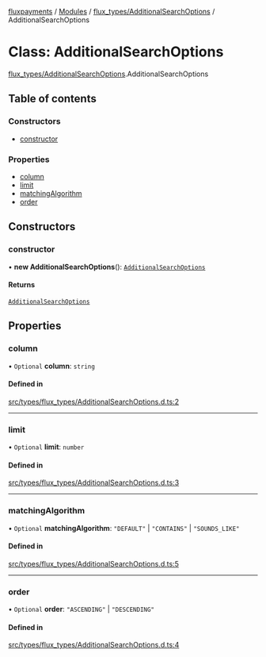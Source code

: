 [fluxpayments](../README.md) / [Modules](../modules.md) / [flux\_types/AdditionalSearchOptions](../modules/flux_types_AdditionalSearchOptions.md) / AdditionalSearchOptions

# Class: AdditionalSearchOptions

[flux\_types/AdditionalSearchOptions](../modules/flux_types_AdditionalSearchOptions.md).AdditionalSearchOptions

## Table of contents

### Constructors

- [constructor](flux_types_AdditionalSearchOptions.AdditionalSearchOptions.md#constructor)

### Properties

- [column](flux_types_AdditionalSearchOptions.AdditionalSearchOptions.md#column)
- [limit](flux_types_AdditionalSearchOptions.AdditionalSearchOptions.md#limit)
- [matchingAlgorithm](flux_types_AdditionalSearchOptions.AdditionalSearchOptions.md#matchingalgorithm)
- [order](flux_types_AdditionalSearchOptions.AdditionalSearchOptions.md#order)

## Constructors

### constructor

• **new AdditionalSearchOptions**(): [`AdditionalSearchOptions`](flux_types_AdditionalSearchOptions.AdditionalSearchOptions.md)

#### Returns

[`AdditionalSearchOptions`](flux_types_AdditionalSearchOptions.AdditionalSearchOptions.md)

## Properties

### column

• `Optional` **column**: `string`

#### Defined in

[src/types/flux_types/AdditionalSearchOptions.d.ts:2](https://github.com/fluxpayments1/fluxpayments_api_ts/blob/04e1ffcb5aff57642b62dd938b8f3f584c8b091f/src/types/flux_types/AdditionalSearchOptions.d.ts#L2)

___

### limit

• `Optional` **limit**: `number`

#### Defined in

[src/types/flux_types/AdditionalSearchOptions.d.ts:3](https://github.com/fluxpayments1/fluxpayments_api_ts/blob/04e1ffcb5aff57642b62dd938b8f3f584c8b091f/src/types/flux_types/AdditionalSearchOptions.d.ts#L3)

___

### matchingAlgorithm

• `Optional` **matchingAlgorithm**: ``"DEFAULT"`` \| ``"CONTAINS"`` \| ``"SOUNDS_LIKE"``

#### Defined in

[src/types/flux_types/AdditionalSearchOptions.d.ts:5](https://github.com/fluxpayments1/fluxpayments_api_ts/blob/04e1ffcb5aff57642b62dd938b8f3f584c8b091f/src/types/flux_types/AdditionalSearchOptions.d.ts#L5)

___

### order

• `Optional` **order**: ``"ASCENDING"`` \| ``"DESCENDING"``

#### Defined in

[src/types/flux_types/AdditionalSearchOptions.d.ts:4](https://github.com/fluxpayments1/fluxpayments_api_ts/blob/04e1ffcb5aff57642b62dd938b8f3f584c8b091f/src/types/flux_types/AdditionalSearchOptions.d.ts#L4)
